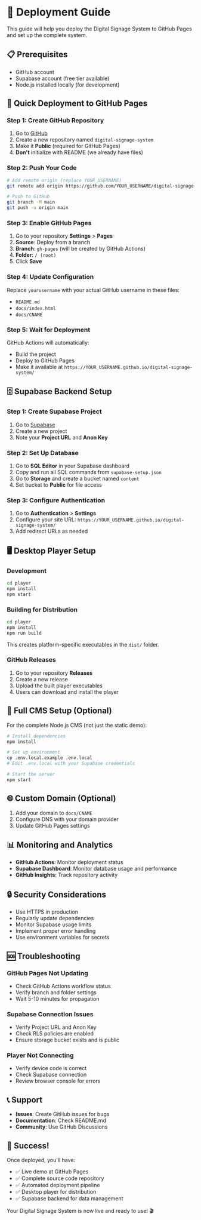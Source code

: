 # 🚀 Deployment Guide

This guide will help you deploy the Digital Signage System to GitHub Pages and set up the complete system.

## 📋 Prerequisites

- GitHub account
- Supabase account (free tier available)
- Node.js installed locally (for development)

## 🎯 Quick Deployment to GitHub Pages

### Step 1: Create GitHub Repository

1. Go to [GitHub](https://github.com/new)
2. Create a new repository named `digital-signage-system`
3. Make it **Public** (required for GitHub Pages)
4. **Don't** initialize with README (we already have files)

### Step 2: Push Your Code

```bash
# Add remote origin (replace YOUR_USERNAME)
git remote add origin https://github.com/YOUR_USERNAME/digital-signage-system.git

# Push to GitHub
git branch -M main
git push -u origin main
```

### Step 3: Enable GitHub Pages

1. Go to your repository **Settings** > **Pages**
2. **Source**: Deploy from a branch
3. **Branch**: `gh-pages` (will be created by GitHub Actions)
4. **Folder**: `/ (root)`
5. Click **Save**

### Step 4: Update Configuration

Replace `yourusername` with your actual GitHub username in these files:
- `README.md`
- `docs/index.html`
- `docs/CNAME`

### Step 5: Wait for Deployment

GitHub Actions will automatically:
- Build the project
- Deploy to GitHub Pages
- Make it available at `https://YOUR_USERNAME.github.io/digital-signage-system/`

## 🗄️ Supabase Backend Setup

### Step 1: Create Supabase Project

1. Go to [Supabase](https://supabase.com)
2. Create a new project
3. Note your **Project URL** and **Anon Key**

### Step 2: Set Up Database

1. Go to **SQL Editor** in your Supabase dashboard
2. Copy and run all SQL commands from `supabase-setup.json`
3. Go to **Storage** and create a bucket named `content`
4. Set bucket to **Public** for file access

### Step 3: Configure Authentication

1. Go to **Authentication** > **Settings**
2. Configure your site URL: `https://YOUR_USERNAME.github.io/digital-signage-system/`
3. Add redirect URLs as needed

## 🖥️ Desktop Player Setup

### Development

```bash
cd player
npm install
npm start
```

### Building for Distribution

```bash
cd player
npm install
npm run build
```

This creates platform-specific executables in the `dist/` folder.

### GitHub Releases

1. Go to your repository **Releases**
2. Create a new release
3. Upload the built player executables
4. Users can download and install the player

## 🔧 Full CMS Setup (Optional)

For the complete Node.js CMS (not just the static demo):

```bash
# Install dependencies
npm install

# Set up environment
cp .env.local.example .env.local
# Edit .env.local with your Supabase credentials

# Start the server
npm start
```

## 🌐 Custom Domain (Optional)

1. Add your domain to `docs/CNAME`
2. Configure DNS with your domain provider
3. Update GitHub Pages settings

## 📊 Monitoring and Analytics

- **GitHub Actions**: Monitor deployment status
- **Supabase Dashboard**: Monitor database usage and performance
- **GitHub Insights**: Track repository activity

## 🔒 Security Considerations

- Use HTTPS in production
- Regularly update dependencies
- Monitor Supabase usage limits
- Implement proper error handling
- Use environment variables for secrets

## 🆘 Troubleshooting

### GitHub Pages Not Updating
- Check GitHub Actions workflow status
- Verify branch and folder settings
- Wait 5-10 minutes for propagation

### Supabase Connection Issues
- Verify Project URL and Anon Key
- Check RLS policies are enabled
- Ensure storage bucket exists and is public

### Player Not Connecting
- Verify device code is correct
- Check Supabase connection
- Review browser console for errors

## 📞 Support

- **Issues**: Create GitHub issues for bugs
- **Documentation**: Check README.md
- **Community**: Use GitHub Discussions

## 🎉 Success!

Once deployed, you'll have:
- ✅ Live demo at GitHub Pages
- ✅ Complete source code repository
- ✅ Automated deployment pipeline
- ✅ Desktop player for distribution
- ✅ Supabase backend for data management

Your Digital Signage System is now live and ready to use! 🎬